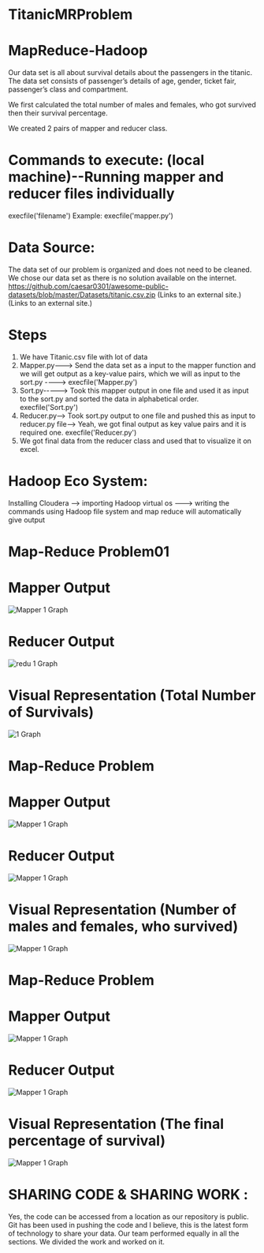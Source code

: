 # TitanicMRProblem
# MapReduce-Hadoop
Our data set is all about survival details about the passengers in the titanic. The data set consists of passenger’s details of age, gender, ticket fair, passenger’s class and compartment.

We first calculated the total number of males and females, who got survived then their survival percentage.

We created 2 pairs of mapper and reducer class.

# Commands to execute: (local machine)--Running mapper and reducer files individually
execfile('filename')
Example: execfile('mapper.py')
# Data Source:
The data set of our problem is organized and does not need to be cleaned. We chose our data set as there is no solution available on  the internet.
https://github.com/caesar0301/awesome-public-datasets/blob/master/Datasets/titanic.csv.zip (Links to an external site.) (Links to an external site.)
# Steps
1.	We have Titanic.csv file with lot of data
2.	Mapper.py---> Send the data set as a input to the mapper function and we will get output as a key-value pairs, which we will as input to the sort.py ---->
execfile('Mapper.py')
3.	Sort.py-----> Took this mapper output in one file and used it as input to the sort.py and sorted the data in alphabetical order.
execfile('Sort.py')
4.	Reducer.py--> Took sort.py output to one file and pushed this as input to reducer.py file--> Yeah, we got final output as key value pairs and it is required one.
execfile('Reducer.py')
5.	We got final data from the reducer class and used that to visualize it on excel.
# Hadoop Eco System:
Installing Cloudera --> importing Hadoop virtual os ---> writing the commands using Hadoop file system and map reduce will automatically give output

# Map-Reduce Problem01
# Mapper Output
![Mapper 1 Graph](/images/map0.JPG)
# Reducer Output
![redu 1 Graph](/images/redu0.JPG)
# Visual Representation (Total Number of Survivals)
![ 1 Graph](/images/Total.PNG)
# Map-Reduce Problem
# Mapper Output
![Mapper 1 Graph](/images/map2.JPG)
# Reducer Output
![Mapper 1 Graph](/images/redu1.JPG)
# Visual Representation (Number of males and females, who survived) 
![Mapper 1 Graph](/images/Survived.PNG)
# Map-Reduce Problem
# Mapper Output
![Mapper 1 Graph](/images/map3.JPG)
# Reducer Output
![Mapper 1 Graph](/images/redu2.JPG)
# Visual Representation (The final percentage of survival)
![Mapper 1 Graph](/images/Survival.PNG)
# SHARING CODE & SHARING WORK :
Yes, the code can be accessed from a location as our repository is public. Git has been used in pushing the code and I believe, this is the latest form of technology to share your data. Our team performed equally in all the sections. We divided the work and worked on it.
